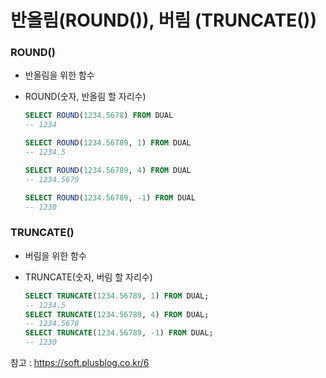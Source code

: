 # 반올림(ROUND()), 버림 (TRUNCATE())

### ROUND()

- 반올림을 위한 함수

- ROUND(숫자, 반올림 할 자리수)

  ```SQL
  SELECT ROUND(1234.5678) FROM DUAL
  -- 1234
  
  SELECT ROUND(1234.56789, 1) FROM DUAL
  -- 1234.5
  
  SELECT ROUND(1234.56789, 4) FROM DUAL
  -- 1234.5679
  
  SELECT ROUND(1234.56789, -1) FROM DUAL
  -- 1230
  ```

  

### TRUNCATE()

- 버림을 위한 함수

- TRUNCATE(숫자, 버림 할 자리수)

  ```SQL
  SELECT TRUNCATE(1234.56789, 1) FROM DUAL;
  -- 1234.5
  SELECT TRUNCATE(1234.56789, 4) FROM DUAL;
  -- 1234.5678
  SELECT TRUNCATE(1234.56789, -1) FROM DUAL;
  -- 1230
  ```

  

참고 : https://soft.plusblog.co.kr/6